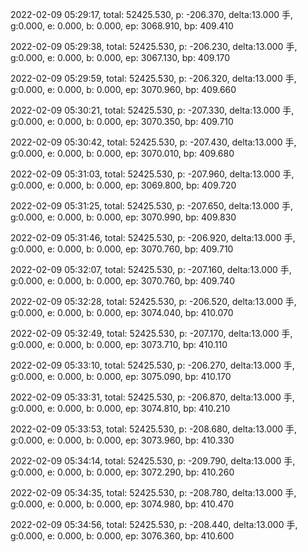 2022-02-09 05:29:17, total: 52425.530, p: -206.370, delta:13.000 手, g:0.000, e: 0.000, b: 0.000, ep: 3068.910, bp: 409.410

2022-02-09 05:29:38, total: 52425.530, p: -206.230, delta:13.000 手, g:0.000, e: 0.000, b: 0.000, ep: 3067.130, bp: 409.170

2022-02-09 05:29:59, total: 52425.530, p: -206.320, delta:13.000 手, g:0.000, e: 0.000, b: 0.000, ep: 3070.960, bp: 409.660

2022-02-09 05:30:21, total: 52425.530, p: -207.330, delta:13.000 手, g:0.000, e: 0.000, b: 0.000, ep: 3070.350, bp: 409.710

2022-02-09 05:30:42, total: 52425.530, p: -207.430, delta:13.000 手, g:0.000, e: 0.000, b: 0.000, ep: 3070.010, bp: 409.680

2022-02-09 05:31:03, total: 52425.530, p: -207.960, delta:13.000 手, g:0.000, e: 0.000, b: 0.000, ep: 3069.800, bp: 409.720

2022-02-09 05:31:25, total: 52425.530, p: -207.650, delta:13.000 手, g:0.000, e: 0.000, b: 0.000, ep: 3070.990, bp: 409.830

2022-02-09 05:31:46, total: 52425.530, p: -206.920, delta:13.000 手, g:0.000, e: 0.000, b: 0.000, ep: 3070.760, bp: 409.710

2022-02-09 05:32:07, total: 52425.530, p: -207.160, delta:13.000 手, g:0.000, e: 0.000, b: 0.000, ep: 3070.760, bp: 409.740

2022-02-09 05:32:28, total: 52425.530, p: -206.520, delta:13.000 手, g:0.000, e: 0.000, b: 0.000, ep: 3074.040, bp: 410.070

2022-02-09 05:32:49, total: 52425.530, p: -207.170, delta:13.000 手, g:0.000, e: 0.000, b: 0.000, ep: 3073.710, bp: 410.110

2022-02-09 05:33:10, total: 52425.530, p: -206.270, delta:13.000 手, g:0.000, e: 0.000, b: 0.000, ep: 3075.090, bp: 410.170

2022-02-09 05:33:31, total: 52425.530, p: -206.870, delta:13.000 手, g:0.000, e: 0.000, b: 0.000, ep: 3074.810, bp: 410.210

2022-02-09 05:33:53, total: 52425.530, p: -208.680, delta:13.000 手, g:0.000, e: 0.000, b: 0.000, ep: 3073.960, bp: 410.330

2022-02-09 05:34:14, total: 52425.530, p: -209.790, delta:13.000 手, g:0.000, e: 0.000, b: 0.000, ep: 3072.290, bp: 410.260

2022-02-09 05:34:35, total: 52425.530, p: -208.780, delta:13.000 手, g:0.000, e: 0.000, b: 0.000, ep: 3074.980, bp: 410.470

2022-02-09 05:34:56, total: 52425.530, p: -208.440, delta:13.000 手, g:0.000, e: 0.000, b: 0.000, ep: 3076.360, bp: 410.600